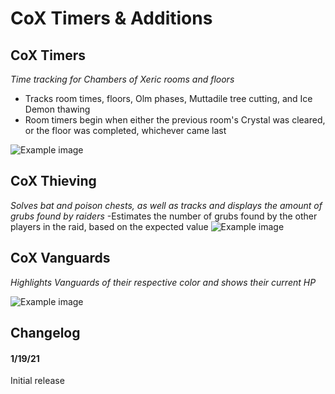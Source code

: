 # CoX Timers & Additions

## CoX Timers
*Time tracking for Chambers of Xeric rooms and floors*
- Tracks room times, floors, Olm phases, Muttadile tree cutting, and Ice Demon thawing
- Room timers begin when either the previous room's Crystal was cleared, or the floor was completed, whichever came last

![Example image](https://i.imgur.com/W79HWY2.png)

## CoX Thieving
*Solves bat and poison chests, as well as tracks and displays the amount of grubs found by raiders*
-Estimates the number of grubs found by the other players in the raid, based on the expected value
![Example image](https://i.imgur.com/IhdisyB.png)

## CoX Vanguards
*Highlights Vanguards of their respective color and shows their current HP*

![Example image](https://i.imgur.com/sLfV7bA.png)

## Changelog
#### 1/19/21
Initial release

##

